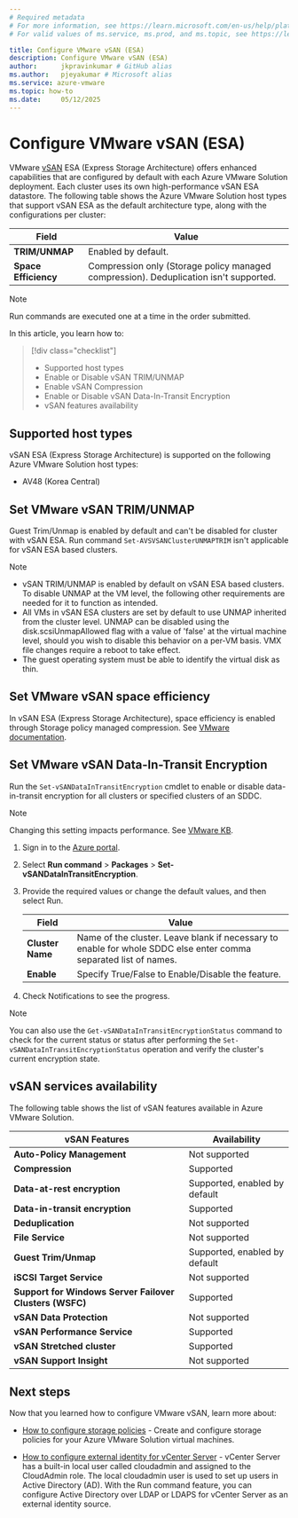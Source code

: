 ```yaml
---
# Required metadata
# For more information, see https://learn.microsoft.com/en-us/help/platform/learn-editor-add-metadata
# For valid values of ms.service, ms.prod, and ms.topic, see https://learn.microsoft.com/en-us/help/platform/metadata-taxonomies

title: Configure VMware vSAN (ESA)
description: Configure VMware vSAN (ESA)
author:      jkpravinkumar # GitHub alias
ms.author:   pjeyakumar # Microsoft alias
ms.service: azure-vmware
ms.topic: how-to
ms.date:     05/12/2025
---
```


# Configure VMware vSAN (ESA)

VMware [vSAN](https://techdocs.broadcom.com/us/en/vmware-cis/vsan/vsan/8-0/release-notes/vmware-vsan-803-release-notes.html) ESA (Express Storage Architecture) offers enhanced capabilities that are configured by default with each Azure VMware Solution deployment. Each cluster uses its own high-performance vSAN ESA datastore. The following table shows the Azure VMware Solution host types that support vSAN ESA as the default architecture type, along with the configurations per cluster:

| **Field** | **Value** |
| --- | --- |
| **TRIM/UNMAP** | Enabled by default.|
| **Space Efficiency** | Compression only (Storage policy managed compression). Deduplication isn't supported.|

> [!NOTE]
> Run commands are executed one at a time in the order submitted.

In this article, you learn how to:

> [!div class="checklist"]
> - Supported host types
> - Enable or Disable vSAN TRIM/UNMAP
> - Enable vSAN Compression
> - Enable or Disable vSAN Data-In-Transit Encryption
> - vSAN features availability
## Supported host types

vSAN ESA (Express Storage Architecture) is supported on the following Azure VMware Solution host types:

- AV48 (Korea Central)

## Set VMware vSAN TRIM/UNMAP

Guest Trim/Unmap is enabled by default and can't be disabled for cluster with vSAN ESA. Run command `Set-AVSVSANClusterUNMAPTRIM` isn't applicable for vSAN ESA based clusters.

> [!NOTE]
> - vSAN TRIM/UNMAP is enabled by default on vSAN ESA based clusters. To disable UNMAP at the VM level, the following other requirements are needed for it to function as intended.
> - All VMs in vSAN ESA clusters are set by default to use UNMAP inherited from the cluster level. UNMAP can be disabled using the disk.scsiUnmapAllowed flag with a value of 'false' at the virtual machine level, should you wish to disable this behavior on a per-VM basis. VMX file changes require a reboot to take effect.
> - The guest operating system must be able to identify the virtual disk as thin.

## Set VMware vSAN space efficiency

In vSAN ESA (Express Storage Architecture), space efficiency is enabled through Storage policy managed compression. See [VMware documentation](https://techdocs.broadcom.com/us/en/vmware-cis/vsan/vsan/8-0/vsan-administration/increasing-space-efficiency-in-a-vsan-cluster/using-deduplication-and-compression-in-vsan-cluster.html).

## Set VMware vSAN Data-In-Transit Encryption

Run the `Set-vSANDataInTransitEncryption` cmdlet to enable or disable data-in-transit encryption for all clusters or specified clusters of an SDDC.

> [!NOTE]
> Changing this setting impacts performance. See [VMware KB](https://blogs.vmware.com/virtualblocks/2021/08/12/storageminute-vsan-data-encryption-performance/).

1. Sign in to the [Azure portal](https://portal.azure.com/).

1. Select **Run command** > **Packages** > **Set-vSANDataInTransitEncryption**.

1. Provide the required values or change the default values, and then select Run.

   | **Field** | **Value** |
   | --- | --- |
   | **Cluster Name** | Name of the cluster. Leave blank if necessary to enable for whole SDDC else enter comma separated list of names. |
   | **Enable**| Specify True/False to Enable/Disable the feature.|
   
1. Check Notifications to see the progress.

>[!NOTE]
>You can also use the `Get-vSANDataInTransitEncryptionStatus` command to check for the current status or status after performing the `Set-vSANDataInTransitEncryptionStatus` operation and verify the cluster's current encryption state.

## vSAN services availability

The following table shows the list of vSAN features available in Azure VMware Solution.

  | **vSAN Features** | **Availability** |
  | --- | --- |
  | **Auto-Policy Management** | Not supported|
  | **Compression** | Supported|
  | **Data-at-rest encryption** | Supported, enabled by default|
  | **Data-in-transit encryption** | Supported|
  | **Deduplication** | Not supported|
  | **File Service** | Not supported|
  | **Guest Trim/Unmap** | Supported, enabled by default|
  | **iSCSI Target Service** | Not supported|
  | **Support for Windows Server Failover Clusters (WSFC)** | Supported|
  | **vSAN Data Protection** | Not supported|
  | **vSAN Performance Service** | Supported|
  | **vSAN Stretched cluster** | Supported|
  | **vSAN Support Insight** | Not supported|

## Next steps

Now that you learned how to configure VMware vSAN, learn more about:

- [How to configure storage policies](/azure/azure-vmware/configure-storage-policy) - Create and configure storage policies for your Azure VMware Solution virtual machines.

- [How to configure external identity for vCenter Server](/azure/azure-vmware/configure-identity-source-vcenter) - vCenter Server has a built-in local user called cloudadmin and assigned to the CloudAdmin role. The local cloudadmin user is used to set up users in Active Directory (AD). With the Run command feature, you can configure Active Directory over LDAP or LDAPS for vCenter Server as an external identity source.

